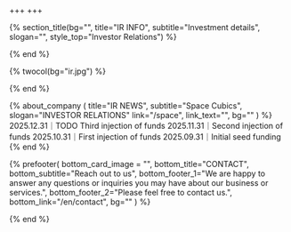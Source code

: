 +++
+++

{% section_title(bg="", title="IR INFO", subtitle="Investment details", slogan="", style_top="Investor Relations") %}
<!--display element -->
{% end %}

{% twocol(bg="ir.jpg") %}
<!-- no text -->
{% end %}

{% about_company (
	title="IR NEWS",
	subtitle="Space Cubics",
	slogan="INVESTOR RELATIONS"
	link="/space",
	link_text="",
	bg=""
) %}
2025.12.31｜TODO Third injection of funds
2025.11.31｜Second injection of funds
2025.10.31｜First injection of funds
2025.09.31｜Initial seed funding
{% end %}

{% prefooter(
	bottom_card_image = "",
	bottom_title="CONTACT",
	bottom_subtitle="Reach out to us",
	bottom_footer_1="We are happy to answer any questions or inquiries you may have about our business or services.",
	bottom_footer_2="Please feel free to contact us.",
	bottom_link="/en/contact",
	bg=""
) %}
<!--display element -->
{% end %}
